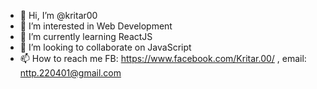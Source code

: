 - 👋 Hi, I’m @kritar00
- 👀 I’m interested in Web Development
- 🌱 I’m currently learning ReactJS
- 💞️ I’m looking to collaborate on JavaScript
- 📫 How to reach me FB: https://www.facebook.com/Kritar.00/ , email: nttp.220401@gmail.com

<!---
kritar00/kritar00 is a ✨ special ✨ repository because its `README.md` (this file) appears on your GitHub profile.
You can click the Preview link to take a look at your changes.
--->
